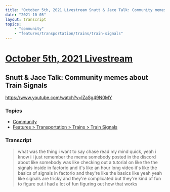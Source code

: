 ```yaml
---
title: "October 5th, 2021 Livestream Snutt & Jace Talk: Community memes about Train Signals"
date: "2021-10-05"
layout: transcript
topics:
    - "community"
    - "features/transportation/trains/train-signals"
---
```

# [October 5th, 2021 Livestream](../2021-10-05.md)
## Snutt & Jace Talk: Community memes about Train Signals
https://www.youtube.com/watch?v=IZaSg49N0MY

### Topics
* [Community](../topics/community.md)
* [Features > Transportation > Trains > Train Signals](../topics/features/transportation/trains/train-signals.md)

### Transcript

> what was the thing i want to say chase read my mind quick, yeah i know i i just remember the meme somebody posted in the discord about like somebody was like checking out a tutorial on like the the signals inside in factorio and it's like an hour long video it's like the basics of signals in factorio and they're like the basics like yeah yeah like signals are tricky and they're complicated but they're kind of fun to figure out i had a lot of fun figuring out how that works
